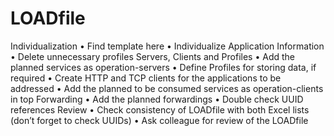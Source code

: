 # LOADfile

Individualization
•	Find template here 
•	Individualize Application Information
•	Delete unnecessary profiles
Servers, Clients and Profiles
•	Add the planned services as operation-servers
•	Define Profiles for storing data, if required
•	Create HTTP and TCP clients for the applications to be addressed
•	Add the planned to be consumed services as operation-clients in top
Forwarding
•	Add the planned forwardings
•	Double check UUID references
Review
•	Check consistency of LOADfile with both Excel lists (don’t forget to check UUIDs)
•	Ask colleague for review of the LOADfile
